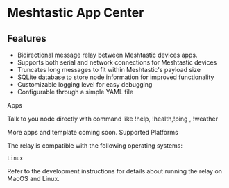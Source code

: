 # Meshtastic App Center
## Features

  - Bidirectional message relay between Meshtastic devices apps.
  - Supports both serial and network connections for Meshtastic devices
  - Truncates long messages to fit within Meshtastic's payload size
  - SQLite database to store node information for improved functionality
  - Customizable logging level for easy debugging
  - Configurable through a simple YAML file

Apps

Talk to you node directly with command like !help, !health,!ping , !weather

More apps and template coming soon.
Supported Platforms

The relay is compatible with the following operating systems:

    Linux

Refer to the development instructions for details about running the relay on MacOS and Linux.
